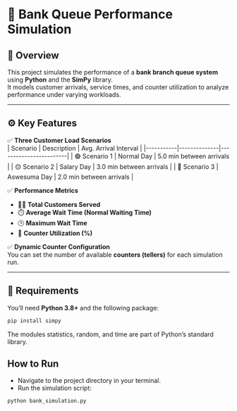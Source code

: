# 🏦 Bank Queue Performance Simulation  


## 📘 Overview  

This project simulates the performance of a **bank branch queue system** using **Python** and the **SimPy** library.  
It models customer arrivals, service times, and counter utilization to analyze performance under varying workloads.  

---

## ⚙️ Key Features  

✅ **Three Customer Load Scenarios**  
| Scenario | Description | Avg. Arrival Interval |
|-----------|--------------|------------------------|
| 🟢 Scenario 1 | Normal Day | 5.0 min between arrivals |
| 🟡 Scenario 2 | Salary Day | 3.0 min between arrivals |
| 🔴 Scenario 3 | Aswesuma Day | 2.0 min between arrivals |

✅ **Performance Metrics**
- 🧍‍♂️ **Total Customers Served**
- ⏱️ **Average Wait Time (Normal Waiting Time)**
- 🕒 **Maximum Wait Time**
- 💼 **Counter Utilization (%)**

✅ **Dynamic Counter Configuration**  
You can set the number of available **counters (tellers)** for each simulation run.  

---

## 🧩 Requirements  

You’ll need **Python 3.8+** and the following package:  

```bash
pip install simpy
```
The modules statistics, random, and time are part of Python’s standard library.

## How to Run

- Navigate to the project directory in your terminal.
- Run the simulation script:
```bash
python bank_simulation.py
```

